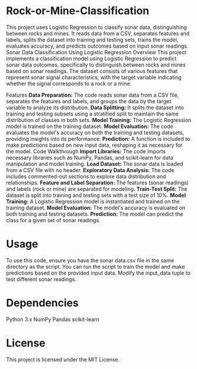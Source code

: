 # Rock-or-Mine-Classification
This project uses Logistic Regression to classify sonar data, distinguishing between rocks and mines. It reads data from a CSV, separates features and labels, splits the dataset into training and testing sets, trains the model, evaluates accuracy, and predicts outcomes based on input sonar readings.
Sonar Data Classification Using Logistic Regression
Overview
This project implements a classification model using Logistic Regression to predict sonar data outcomes, specifically to distinguish between rocks and mines based on sonar readings. The dataset consists of various features that represent sonar signal characteristics, with the target variable indicating whether the signal corresponds to a rock or a mine.

Features
**Data Preparation:** The code reads sonar data from a CSV file, separates the features and labels, and groups the data by the target variable to analyze its distribution.
**Data Splitting:** It splits the dataset into training and testing subsets using a stratified split to maintain the same distribution of classes in both sets.
**Model Training:** The Logistic Regression model is trained on the training dataset.
**Model Evaluation:** The code evaluates the model's accuracy on both the training and testing datasets, providing insights into its performance.
**Prediction:** A function is included to make predictions based on new input data, reshaping it as necessary for the model.
Code Walkthrough
**Import Libraries:** The code imports necessary libraries such as NumPy, Pandas, and scikit-learn for data manipulation and model training.
**Load Dataset:** The sonar data is loaded from a CSV file with no header.
**Exploratory Data Analysis:** The code includes commented-out sections to explore data distribution and relationships.
**Feature and Label Separation:** The features (sonar readings) and labels (rock or mine) are separated for modeling.
**Train-Test Split:** The dataset is split into training and testing sets with a test size of 10%.
**Model Training:** A Logistic Regression model is instantiated and trained on the training dataset.
**Model Evaluation:** The model's accuracy is evaluated on both training and testing datasets.
**Prediction:** The model can predict the class for a given set of sonar readings.
# Usage
To use this code, ensure you have the sonar data.csv file in the same directory as the script. You can run the script to train the model and make predictions based on the provided input data. Modify the input_data tuple to test different sonar readings.

# Dependencies
Python 3.x
NumPy
Pandas
scikit-learn
# License
This project is licensed under the MIT License.


